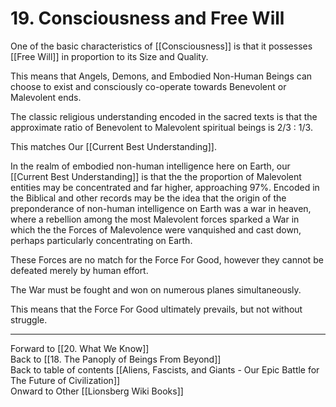 # 19. Consciousness and Free Will

One of the basic characteristics of [[Consciousness]] is that it possesses [[Free Will]] in proportion to its Size and Quality. 

This means that Angels, Demons, and Embodied Non-Human Beings can choose to exist and consciously co-operate towards Benevolent or Malevolent ends. 

The classic religious understanding encoded in the sacred texts is that the approximate ratio of Benevolent to Malevolent spiritual beings is 2/3 : 1/3. 

This matches Our [[Current Best Understanding]]. 

In the realm of embodied non-human intelligence here on Earth, our [[Current Best Understanding]] is that the the proportion of Malevolent entities may be concentrated and far higher, approaching 97%. Encoded in the Biblical and other records may be the idea that the origin of the preponderance of non-human intelligence on Earth was a war in heaven, where a rebellion among the most Malevolent forces sparked a War in which the the Forces of Malevolence were vanquished and cast down, perhaps particularly concentrating on Earth. 

These Forces are no match for the Force For Good, however they cannot be defeated merely by human effort. 

The War must be fought and won on numerous planes simultaneously. 

This means that the Force For Good ultimately prevails, but not without struggle. 

___

Forward to [[20. What We Know]]      
Back to [[18. The Panoply of Beings From Beyond]]      
Back to table of contents [[Aliens, Fascists, and Giants  - Our Epic Battle for The Future of Civilization]]  
Onward to Other [[Lionsberg Wiki Books]]  

